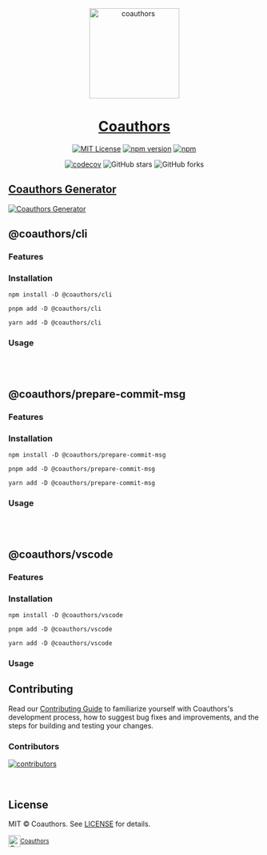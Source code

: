 <div align="center">
  <a href="https://coauthors.vercel.app" title="coauthors">
    <img src="https://raw.githubusercontent.com/coauthors/coauthors/main/assets/banner.png" alt="coauthors" height="180" />
    <h1 align="center">Coauthors</h1>
  </a>
</div>

<div align="center">

[![MIT License](https://img.shields.io/badge/license-MIT-blue.svg?style=for-the-badge&color=000&labelColor=000)](https://github.com/coauthors/coauthors/blob/main/LICENSE) [![npm version](https://img.shields.io/npm/v/@coauthors/core?color=000&labelColor=000&logo=npm&label=&style=for-the-badge)](https://www.npmjs.com/package/@coauthors/core) [![npm](https://img.shields.io/npm/dm/@coauthors/core?color=000&labelColor=000&style=for-the-badge)](https://www.npmjs.com/package/@coauthors/core)

[![codecov](https://codecov.io/gh/coauthors/coauthors/branch/main/graph/badge.svg?token=H4VQ71NJ16)](https://codecov.io/gh/coauthors/coauthors) ![GitHub stars](https://img.shields.io/github/stars/coauthors/coauthors?style=social) ![GitHub forks](https://img.shields.io/github/forks/coauthors/coauthors?style=social)

</div>

## [Coauthors Generator](https://coauthors.vercel.app/docs/generator)

[![Coauthors Generator](https://raw.githubusercontent.com/coauthors/coauthors/main/docs/coauthors.vercel.app/public/img/generator-example.gif)](https://coauthors.vercel.app/docs/generator)

## @coauthors/cli

### Features

### Installation

```shell
npm install -D @coauthors/cli
```

```shell
pnpm add -D @coauthors/cli
```

```shell
yarn add -D @coauthors/cli
```

### Usage

<br/>
<br/>

## @coauthors/prepare-commit-msg

### Features

### Installation

```shell
npm install -D @coauthors/prepare-commit-msg
```

```shell
pnpm add -D @coauthors/prepare-commit-msg
```

```shell
yarn add -D @coauthors/prepare-commit-msg
```

### Usage

<br/>
<br/>

## @coauthors/vscode

### Features

### Installation

```shell
npm install -D @coauthors/vscode
```

```shell
pnpm add -D @coauthors/vscode
```

```shell
yarn add -D @coauthors/vscode
```

### Usage

## Contributing

Read our [Contributing Guide](./CONTRIBUTING.md) to familiarize yourself with Coauthors's development process, how to suggest bug fixes and improvements, and the steps for building and testing your changes.

### Contributors

[![contributors](https://contrib.rocks/image?repo=coauthors/coauthors)](https://github.com/coauthors/coauthors/graphs/contributors)

<br/>

## License

MIT © Coauthors. See [LICENSE](./LICENSE) for details.

<div align="center">
  <a title="Coauthors" href="https://github.com/coauthors">
    <div style='display:flex; align-items:center;'>
      <img alt="Coauthors" src="https://github.com/coauthors/coauthors/blob/main/assets/logo.png?raw=true" width="24">
      <sup>Coauthors</sup>
    </div>
  </a>
</div>
